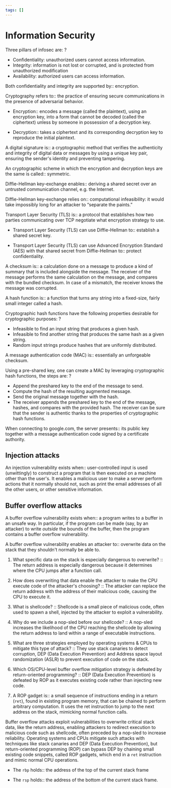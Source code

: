 ```yaml
---
tags: []
---
```

# Information Security

Three pillars of infosec are:
?
- Confidentiality: unauthorized users cannot access information.
- Integrity: information is not lost or corrupted, and is protected from unauthorized modification
- Availability: authorized users can access information.
<!--SR:!2024-12-09,9,210-->

Both confidentiality and integrity are supported by:: encryption.
<!--SR:!2024-12-08,9,220-->
Cryptography refers to:: the practice of ensuring secure communications in the presence of adversarial behavior.
<!--SR:!2024-12-04,1,130-->

- Encryption:: encodes a message (called the plaintext), using an encryption key, into a form that cannot be decoded (called the ciphertext) unless by someone in possession of a decryption key.
<!--SR:!2024-12-06,8,230-->
- Decryption:: takes a ciphertext and its corresponding decryption key to reproduce the initial plaintext.
<!--SR:!2024-12-10,11,220-->

A digital signature is:: a cryptographic method that verifies the authenticity and integrity of digital data or messages by using a unique key pair, ensuring the sender's identity and preventing tampering.
<!--SR:!2024-12-05,2,190-->

An cryptographic scheme in which the encryption and decryption keys are the same is called:: symmetric.
<!--SR:!2024-12-04,10,250-->

Diffie-Hellman key-exchange enables:: deriving a shared secret over an untrusted communication channel, e.g. the Internet.
<!--SR:!2024-12-12,13,240-->

Diffie-Hellman key-exchange relies on:: computational infeasibility: it would take impossibly long for an attacker to “separate the paints.”
<!--SR:!2024-12-13,13,230-->

Transport Layer Security (TLS) is:: a protocol that establishes how two parties communicating over TCP negotiate what encryption strategy to use.
<!--SR:!2024-12-05,2,150-->
- Transport Layer Security (TLS) can use Diffie-Hellman to:: establish a shared secret key.
<!--SR:!2024-12-05,7,230-->
- Transport Layer Security (TLS) can use Advanced Encryption Standard (AES) with that shared secret from Diffie-Hellman to:: protect confidentiality.
<!--SR:!2024-12-05,2,170-->

A checksum is:: a calculation done on a message to produce a kind of summary that is included alongside the message. The receiver of the message performs the same calculation on the message, and compares with the bundled checksum. In case of a mismatch, the receiver knows the message was corrupted.
<!--SR:!2024-12-05,4,230-->

A hash function is:: a function that turns any string into a fixed-size, fairly small integer called a hash.
<!--SR:!2024-12-14,12,230-->

Cryptographic hash functions have the following properties desirable for cryptographic purposes:
?
- Infeasible to find an input string that produces a given hash.
- Infeasible to find another string that produces the same hash as a given string.
- Random input strings produce hashes that are uniformly distributed.
<!--SR:!2024-12-06,9,240-->

A message authentication code (MAC) is:: essentially an unforgeable checksum.
<!--SR:!2024-12-05,5,170-->

Using a pre-shared key, one can create a MAC by leveraging cryptographic hash functions, the steps are:
?
- Append the preshared key to the end of the message to send.
- Compute the hash of the resulting augmented message.
- Send the original message together with the hash.
- The receiver appends the preshared key to the end of the message, hashes, and compares with the provided hash.
The receiver can be sure that the sender is authentic thanks to the properties of cryptographic hash functions.
<!--SR:!2024-12-04,2,200-->

When connecting to google.com, the server presents:: its public key together with a message authentication code signed by a certificate authority.
<!--SR:!2024-12-11,8,190-->

## Injection attacks
An injection vulnerability exists when:: user-controlled input is used (unwittingly) to construct a program that is then executed on a machine other than the user's. It enables a malicious user to make a server perform actions that it normally should not, such as print the email addresses of all the other users, or other sensitive information.
<!--SR:!2024-12-04,1,130-->

## Buffer overflow attacks
A buffer overflow vulnerability exists when:: a program writes to a buffer in an unsafe way. In particular, if the program can be made (say, by an attacker) to write _outside_ the bounds of the buffer, then the program contains a buffer overflow vulnerability.
<!--SR:!2024-12-06,3,152-->

A buffer overflow vulnerability enables an attacker to:: overwrite data on the stack that they shouldn't normally be able to.
<!--SR:!2024-12-06,3,152-->

1. What specific data on the stack is especially dangerous to overwrite? :: The return address is especially dangerous because it determines where the CPU jumps after a function call.
<!--SR:!2024-12-16,14,232-->
    
2. How does overwriting that data enable the attacker to make the CPU execute code of the attacker's choosing? :: The attacker can replace the return address with the address of their malicious code, causing the CPU to execute it.
<!--SR:!2024-12-11,9,212-->
    
3. What is shellcode? :: Shellcode is a small piece of malicious code, often used to spawn a shell, injected by the attacker to exploit a vulnerability.
<!--SR:!2024-12-11,10,232-->
    
4. Why do we include a nop-sled before our shellcode? :: A nop-sled increases the likelihood of the CPU reaching the shellcode by allowing the return address to land within a range of executable instructions.
<!--SR:!2024-12-10,9,232-->
    
5. What are three strategies employed by operating systems & CPUs to mitigate this type of attack? :: They use stack canaries to detect corruption, DEP (Data Execution Prevention) and Address space layout randomization (ASLR) to prevent execution of code on the stack.
<!--SR:!2024-12-10,7,192-->
6. Which OS/CPU-level buffer overflow mitigation strategy is defeated by return-oriented programming? :: DEP (Data Execution Prevention) is defeated by ROP as it executes existing code rather than injecting new code.
<!--SR:!2024-12-16,13,232-->
7. A ROP gadget is:: a small sequence of instructions ending in a return (`ret`), found in existing program memory, that can be chained to perform arbitrary computation. It uses the ret instruction to jump to the next address on the stack, mimicking normal function calls.
<!--SR:!2024-12-07,4,192-->

Buffer overflow attacks exploit vulnerabilities to overwrite critical stack data, like the return address, enabling attackers to redirect execution to malicious code such as shellcode, often preceded by a nop-sled to increase reliability. Operating systems and CPUs mitigate such attacks with techniques like stack canaries and DEP (Data Execution Prevention), but return-oriented programming (ROP) can bypass DEP by chaining small existing code snippets, called ROP gadgets, which end in a `ret` instruction and mimic normal CPU operations.

- The `rbp` holds:: the address of the top of the current stack frame
<!--SR:!2024-12-04,4,223-->
- The `rsp` holds:: the address of the bottom of the current stack frame.
<!--SR:!2024-12-04,2,183-->